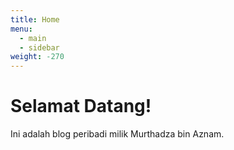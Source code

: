 ```yaml
---
title: Home
menu:
  - main
  - sidebar
weight: -270
---
```


# Selamat Datang!

Ini adalah blog peribadi milik Murthadza bin Aznam.